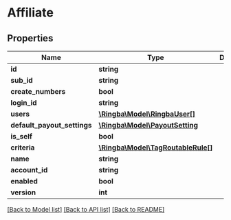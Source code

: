 # Affiliate

## Properties
Name | Type | Description | Notes
------------ | ------------- | ------------- | -------------
**id** | **string** |  | [optional] 
**sub_id** | **string** |  | [optional] 
**create_numbers** | **bool** |  | [optional] 
**login_id** | **string** |  | [optional] 
**users** | [**\Ringba\Model\RingbaUser[]**](RingbaUser.md) |  | [optional] 
**default_payout_settings** | [**\Ringba\Model\PayoutSetting**](PayoutSetting.md) |  | [optional] 
**is_self** | **bool** |  | [optional] 
**criteria** | [**\Ringba\Model\TagRoutableRule[]**](TagRoutableRule.md) |  | [optional] 
**name** | **string** |  | [optional] 
**account_id** | **string** |  | [optional] 
**enabled** | **bool** |  | [optional] 
**version** | **int** |  | [optional] 

[[Back to Model list]](../README.md#documentation-for-models) [[Back to API list]](../README.md#documentation-for-api-endpoints) [[Back to README]](../README.md)


